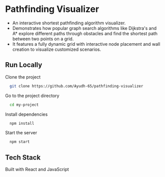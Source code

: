 # Pathfinding Visualizer

- An interactive shortest pathfinding algorithm visualizer.
- Demonstrates how popular graph search algorithms like Dijkstra's and A* explore different paths through obstacles and find the shortest path between two points on a grid.
- It features a fully dynamic grid with interactive node placement and wall creation to visualize customized scenarios.

## Run Locally

Clone the project

```bash
  git clone https://github.com/Ayudh-65/pathfinding-visualizer
```

Go to the project directory

```bash
  cd my-project
```

Install dependencies

```bash
  npm install
```

Start the server

```bash
  npm start
```

## Tech Stack

Built with React and JavaScript

